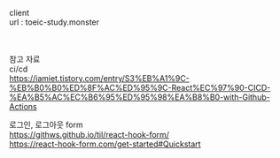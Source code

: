 client <br />
url : toeic-study.monster <br />
<br /> <br />

참고 자료<br />
ci/cd <br />
https://iamiet.tistory.com/entry/S3%EB%A1%9C-%EB%B0%B0%ED%8F%AC%ED%95%9C-React%EC%97%90-CICD-%EA%B5%AC%EC%B6%95%ED%95%98%EA%B8%B0-with-Github-Actions

로그인, 로그아웃 form <br />
https://githws.github.io/til/react-hook-form/ <br />
https://react-hook-form.com/get-started#Quickstart<br />
